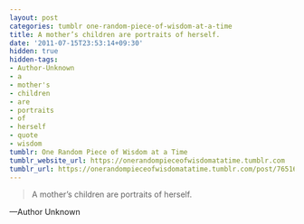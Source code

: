 ```yaml
---
layout: post
categories: tumblr one-random-piece-of-wisdom-at-a-time
title: A mother’s children are portraits of herself.
date: '2011-07-15T23:53:14+09:30'
hidden: true
hidden-tags:
- Author-Unknown
- a
- mother's
- children
- are
- portraits
- of
- herself
- quote
- wisdom
tumblr: One Random Piece of Wisdom at a Time
tumblr_website_url: https://onerandompieceofwisdomatatime.tumblr.com
tumblr_url: https://onerandompieceofwisdomatatime.tumblr.com/post/7651624201/a-mothers-children-are-portraits-of-herself
---
```

> A mother’s children are portraits of herself.

—Author Unknown
